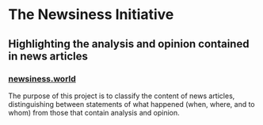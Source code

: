 # The Newsiness Initiative
## Highlighting the analysis and opinion contained in news articles
### [newsiness.world](newsiness.world)

The purpose of this project is to classify the content of news articles, distinguishing between statements of what happened (when, where, and to whom) from those that contain analysis and opinion.